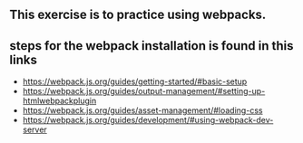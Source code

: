 ## This exercise is to practice using webpacks.

## steps for the webpack installation is found in this links 
- https://webpack.js.org/guides/getting-started/#basic-setup
- https://webpack.js.org/guides/output-management/#setting-up-htmlwebpackplugin
- https://webpack.js.org/guides/asset-management/#loading-css
- https://webpack.js.org/guides/development/#using-webpack-dev-server